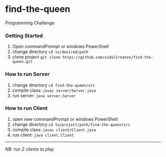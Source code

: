 # find-the-queen
Programming Challenge


### Getting Started
1. Open commandPrompt or windows PowerShell
2. change directory `cd to/desired/path`
3. clone project `git clone https://github.com/vidalCreates/find-the-queen.git`

### How to run Server
1. change directory `cd find-the-queen/src`
2. compile class: `javac server/Server.java`
3. run server: `java server.Server`

### How to run Client
1. open new commandPrompt or windows PowerShell
2. change directory `cd to/project/path/find-the-queen/src`
3. compile class: `javac client/Client.java`
4. run client: `java client.Client`

---

*NB: run 2 clients to play*
